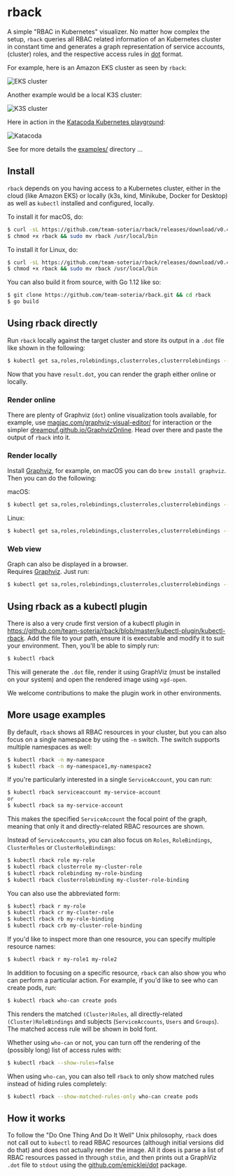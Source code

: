 # rback

A simple "RBAC in Kubernetes" visualizer. No matter how complex the setup, `rback` queries all RBAC related information of an Kubernetes cluster in constant time and generates a graph representation of service accounts, (cluster) roles, and the respective access rules in [dot](https://www.graphviz.org/doc/info/lang.html) format.

For example, here is an Amazon EKS cluster as seen by `rback`:

![EKS cluster](examples/eks.dot.png)

Another example would be a local K3S cluster:

![K3S cluster](examples/k3s.dot.png)

Here in action in the [Katacoda Kubernetes playground](https://www.katacoda.com/courses/kubernetes/playground):

![Katacoda](examples/katacoda.dot.png)

See for more details the [examples/](examples/) directory …

## Install

`rback` depends on you having access to a Kubernetes cluster, either in the cloud (like Amazon EKS)
or locally (k3s, kind, Minikube, Docker for Desktop) as well as  `kubectl` installed and configured, locally.


To install it for macOS, do:

```sh
$ curl -sL https://github.com/team-soteria/rback/releases/download/v0.4.0/macos_rback -o rback
$ chmod +x rback && sudo mv rback /usr/local/bin
```

To install it for Linux, do:

```sh
$ curl -sL https://github.com/team-soteria/rback/releases/download/v0.4.0/linux_rback -o rback
$ chmod +x rback && sudo mv rback /usr/local/bin
```


You can also build it from source, with Go 1.12 like so:

```sh
$ git clone https://github.com/team-soteria/rback.git && cd rback
$ go build
```

## Using rback directly

Run `rback` locally against the target cluster and store its output in a `.dot` file like shown in the following:

```sh
$ kubectl get sa,roles,rolebindings,clusterroles,clusterrolebindings --all-namespaces -o json | rback > result.dot
```

Now that you have `result.dot`, you can render the graph either online or locally.

### Render online

There are plenty of Graphviz (`dot`) online visualization tools available, for example, use [magjac.com/graphviz-visual-editor/](http://magjac.com/graphviz-visual-editor/) for interaction or the simpler [dreampuf.github.io/GraphvizOnline](https://dreampuf.github.io/GraphvizOnline/). Head over there and paste the output of `rback` into it.

### Render locally

Install [Graphviz](https://www.graphviz.org/), for example, on macOS you can do `brew install graphviz`. Then you can do the following:

macOS:

```sh
$ kubectl get sa,roles,rolebindings,clusterroles,clusterrolebindings --all-namespaces -o json | rback -png /tmp/rback.png && open /tmp/rback.png
```

Linux:

```sh
$ kubectl get sa,roles,rolebindings,clusterroles,clusterrolebindings --all-namespaces -o json | rback -png /tmp/rback.png && xdg-open /tmp/rback.png
```

### Web view

Graph can also be displayed in a browser.  
Requires [Graphviz](https://www.graphviz.org/). Just run:

```sh
$ kubectl get sa,roles,rolebindings,clusterroles,clusterrolebindings --all-namespaces -o json | rback -web
```

## Using rback as a kubectl plugin

There is also a very crude first version of a kubectl plugin in https://github.com/team-soteria/rback/blob/master/kubectl-plugin/kubectl-rback. Add the file to your path, ensure it is executable and modify it to suit your environment. Then, you'll be able to simply run:
```sh
$ kubectl rback
```
This will generate the `.dot` file, render it using GraphViz (must be installed on your system) and open the rendered image using `xgd-open`. 

We welcome contributions to make the plugin work in other environments.

## More usage examples

By default, `rback` shows all RBAC resources in your cluster, but you can also focus on a single namespace by using the `-n` switch. The switch supports multiple namespaces as well:
```sh
$ kubectl rback -n my-namespace
$ kubectl rback -n my-namespace1,my-namespace2
```

If you're particularly interested in a single `ServiceAccount`, you can run:
```sh
$ kubectl rback serviceaccount my-service-account
or
$ kubectl rback sa my-service-account
```
This makes the specified `ServiceAccount` the focal point of the graph, meaning that only it and directly-related RBAC resources are shown. 

Instead of `ServiceAccounts`, you can also focus on `Roles`, `RoleBindings`, `ClusterRoles` or `ClusterRoleBindings`:
```sh
$ kubectl rback role my-role
$ kubectl rback clusterrole my-cluster-role
$ kubectl rback rolebinding my-role-binding
$ kubectl rback clusterrolebinding my-cluster-role-binding
```
You can also use the abbreviated form:
```sh
$ kubectl rback r my-role
$ kubectl rback cr my-cluster-role
$ kubectl rback rb my-role-binding
$ kubectl rback crb my-cluster-role-binding
```

If you'd like to inspect more than one resource, you can specify multiple resource names:
```sh
$ kubectl rback r my-role1 my-role2
```

In addition to focusing on a specific resource, `rback` can also show you who can perform a particular action. For example, if you'd like to see who can create pods, run:
```sh
$ kubectl rback who-can create pods
```
This renders the matched `(Cluster)Roles`, all directly-related `(Cluster)RoleBindings` and subjects (`ServiceAccounts`, `Users` and `Groups`). The matched access rule will be shown in bold font. 

Whether using `who-can` or not, you can turn off the rendering of the (possibly long) list of access rules with:
```sh
$ kubectl rback --show-rules=false
```

When using `who-can`, you can also tell `rback` to only show matched rules instead of hiding rules completely:
```sh
$ kubectl rback --show-matched-rules-only who-can create pods
```

## How it works

To follow the "Do One Thing And Do It Well" Unix philosophy, `rback` does not call out to `kubectl` to read RBAC resources (although initial versions did do that) and does not actually render the image. All it does is parse a list of RBAC resources passed in through `stdin`, and then prints out a GraphViz `.dot` file to `stdout` using the [github.com/emicklei/dot](https://github.com/emicklei/dot) package.

